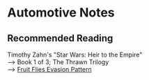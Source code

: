 # Automotive Notes
## Recommended Reading
Timothy Zahn's "Star Wars: Heir to the Empire"<br/>
--> Book 1 of 3; The Thrawn Trilogy<br/>
--> [Fruit Flies Evasion Pattern](https://github.com/usbong/documentation/blob/master/Usbong/R%26D/Automotive/res/20210718T0934_FruitFliesEvasionPattern.mp4)<br/>
